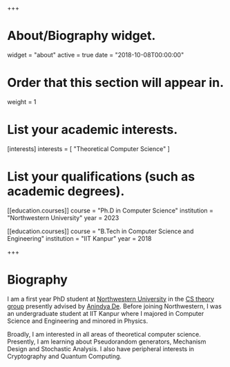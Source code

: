+++
# About/Biography widget.
widget = "about"
active = true
date = "2018-10-08T00:00:00"

# Order that this section will appear in.
weight = 1

# List your academic interests.
[interests]
  interests = [
    "Theoretical Computer Science"
  ]

# List your qualifications (such as academic degrees).
[[education.courses]]
  course = "Ph.D in Computer Science"
  institution = "Northwestern University"
  year = 2023
  
[[education.courses]]
  course = "B.Tech in Computer Science and Engineering"
  institution = "IIT Kanpur"
  year = 2018
 
+++

# Biography

I am a first year PhD student at [Northwestern University](https://www.northwestern.edu) in the [CS theory group](https://theory.cs.northwestern.edu) presently advised by [Anindya De](https://users.eecs.northwestern.edu/~anindya/). Before joining Northwestern, I was an undergraduate student at IIT Kanpur where I majored in Computer Science and Engineering and minored in Physics.

Broadly, I am interested in all areas of theoretical computer science. Presently, I am learning about Pseudorandom generators, Mechanism Design and Stochastic Analysis. I also have peripheral interests in Cryptography and Quantum Computing.
